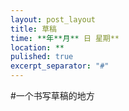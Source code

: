 ```yaml
---
layout: post_layout
title: 草稿
time: **年**月** 日 星期**
location: **
pulished: true
excerpt_separator: "#"
---
```


#一个书写草稿的地方

